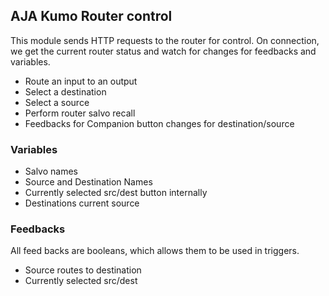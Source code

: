 ## AJA Kumo Router control
This module sends HTTP requests to the router for control. On connection, we get the current router status and watch for changes for feedbacks and variables.

* Route an input to an output
* Select a destination
* Select a source
* Perform router salvo recall
* Feedbacks for Companion button changes for destination/source

### Variables
- Salvo names
- Source and Destination Names
- Currently selected src/dest button internally
- Destinations current source

### Feedbacks
All feed backs are booleans, which allows them to be used in triggers.
- Source routes to destination
- Currently selected src/dest
